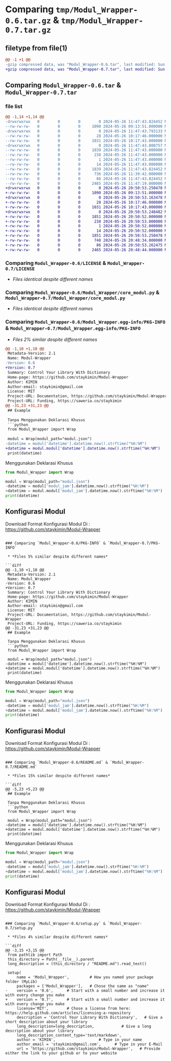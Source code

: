 # Comparing `tmp/Modul_Wrapper-0.6.tar.gz` & `tmp/Modul_Wrapper-0.7.tar.gz`

## filetype from file(1)

```diff
@@ -1 +1 @@
-gzip compressed data, was "Modul_Wrapper-0.6.tar", last modified: Sun May 26 11:47:43 2024, max compression
+gzip compressed data, was "Modul_Wrapper-0.7.tar", last modified: Sun May 26 20:50:53 2024, max compression
```

## Comparing `Modul_Wrapper-0.6.tar` & `Modul_Wrapper-0.7.tar`

### file list

```diff
@@ -1,14 +1,14 @@
-drwxrwxrwx   0        0        0        0 2024-05-26 11:47:43.824452 Modul_Wrapper-0.6/
--rw-rw-rw-   0        0        0     1090 2024-05-26 09:13:51.000000 Modul_Wrapper-0.6/LICENSE
-drwxrwxrwx   0        0        0        0 2024-05-26 11:47:43.793133 Modul_Wrapper-0.6/Modul_Wrapper/
--rw-rw-rw-   0        0        0       28 2024-05-26 10:17:46.000000 Modul_Wrapper-0.6/Modul_Wrapper/__init__.py
--rw-rw-rw-   0        0        0     1031 2024-05-26 10:17:43.000000 Modul_Wrapper-0.6/Modul_Wrapper/core_modul.py
-drwxrwxrwx   0        0        0        0 2024-05-26 11:47:43.808757 Modul_Wrapper-0.6/Modul_Wrapper.egg-info/
--rw-rw-rw-   0        0        0     1839 2024-05-26 11:47:43.000000 Modul_Wrapper-0.6/Modul_Wrapper.egg-info/PKG-INFO
--rw-rw-rw-   0        0        0      238 2024-05-26 11:47:43.000000 Modul_Wrapper-0.6/Modul_Wrapper.egg-info/SOURCES.txt
--rw-rw-rw-   0        0        0        1 2024-05-26 11:47:43.000000 Modul_Wrapper-0.6/Modul_Wrapper.egg-info/dependency_links.txt
--rw-rw-rw-   0        0        0       14 2024-05-26 11:47:43.000000 Modul_Wrapper-0.6/Modul_Wrapper.egg-info/top_level.txt
--rw-rw-rw-   0        0        0     1839 2024-05-26 11:47:43.824452 Modul_Wrapper-0.6/PKG-INFO
--rw-rw-rw-   0        0        0      736 2024-05-26 11:39:42.000000 Modul_Wrapper-0.6/README.md
--rw-rw-rw-   0        0        0       86 2024-05-26 11:47:43.824452 Modul_Wrapper-0.6/setup.cfg
--rw-rw-rw-   0        0        0     2465 2024-05-26 11:47:19.000000 Modul_Wrapper-0.6/setup.py
+drwxrwxrwx   0        0        0        0 2024-05-26 20:50:53.250478 Modul_Wrapper-0.7/
+-rw-rw-rw-   0        0        0     1090 2024-05-26 09:13:51.000000 Modul_Wrapper-0.7/LICENSE
+drwxrwxrwx   0        0        0        0 2024-05-26 20:50:53.163478 Modul_Wrapper-0.7/Modul_Wrapper/
+-rw-rw-rw-   0        0        0       28 2024-05-26 10:17:46.000000 Modul_Wrapper-0.7/Modul_Wrapper/__init__.py
+-rw-rw-rw-   0        0        0     1031 2024-05-26 10:17:43.000000 Modul_Wrapper-0.7/Modul_Wrapper/core_modul.py
+drwxrwxrwx   0        0        0        0 2024-05-26 20:50:53.248482 Modul_Wrapper-0.7/Modul_Wrapper.egg-info/
+-rw-rw-rw-   0        0        0     1851 2024-05-26 20:50:52.000000 Modul_Wrapper-0.7/Modul_Wrapper.egg-info/PKG-INFO
+-rw-rw-rw-   0        0        0      238 2024-05-26 20:50:53.000000 Modul_Wrapper-0.7/Modul_Wrapper.egg-info/SOURCES.txt
+-rw-rw-rw-   0        0        0        1 2024-05-26 20:50:52.000000 Modul_Wrapper-0.7/Modul_Wrapper.egg-info/dependency_links.txt
+-rw-rw-rw-   0        0        0       14 2024-05-26 20:50:52.000000 Modul_Wrapper-0.7/Modul_Wrapper.egg-info/top_level.txt
+-rw-rw-rw-   0        0        0     1851 2024-05-26 20:50:53.250478 Modul_Wrapper-0.7/PKG-INFO
+-rw-rw-rw-   0        0        0      748 2024-05-26 20:48:34.000000 Modul_Wrapper-0.7/README.md
+-rw-rw-rw-   0        0        0       86 2024-05-26 20:50:53.262475 Modul_Wrapper-0.7/setup.cfg
+-rw-rw-rw-   0        0        0     2465 2024-05-26 20:48:44.000000 Modul_Wrapper-0.7/setup.py
```

### Comparing `Modul_Wrapper-0.6/LICENSE` & `Modul_Wrapper-0.7/LICENSE`

 * *Files identical despite different names*

### Comparing `Modul_Wrapper-0.6/Modul_Wrapper/core_modul.py` & `Modul_Wrapper-0.7/Modul_Wrapper/core_modul.py`

 * *Files identical despite different names*

### Comparing `Modul_Wrapper-0.6/Modul_Wrapper.egg-info/PKG-INFO` & `Modul_Wrapper-0.7/Modul_Wrapper.egg-info/PKG-INFO`

 * *Files 2% similar despite different names*

```diff
@@ -1,10 +1,10 @@
 Metadata-Version: 2.1
 Name: Modul-Wrapper
-Version: 0.6
+Version: 0.7
 Summary: Control Your Library With Dictionary
 Home-page: https://github.com/staykimin/Modul-Wrapper
 Author: KIMIN
 Author-email: staykimin@gmail.com
 License: MIT
 Project-URL: Documentation, https://github.com/staykimin/Modul-Wrapper
 Project-URL: Funding, https://saweria.co/staykimin
@@ -31,23 +31,23 @@
 ## Example
 
 Tanpa Menggunakan Deklarasi Khusus
 ```python
 from Modul_Wrapper import Wrap
 
 modul = Wrap(modul_path="modul.json")
-datetime = modul['datetime'].datetime.now().strftime("%H:%M")
+datetime = modul.modul['datetime'].datetime.now().strftime("%H:%M")
 print(datetime)
 ```
 
 Menggunakan Deklarasi Khusus
 ```python
 from Modul_Wrapper import Wrap
 
 modul = Wrap(modul_path="modul.json")
-datetime = modul['modul_jam'].datetime.now().strftime("%H:%M")
+datetime = modul.modul['modul_jam'].datetime.now().strftime("%H:%M")
 print(datetime)
 ```
 
 ## Konfigurasi Modul
 
 Download Format Konfigurasi Modul Di : https://github.com/staykimin/Modul-Wrapper
```

### Comparing `Modul_Wrapper-0.6/PKG-INFO` & `Modul_Wrapper-0.7/PKG-INFO`

 * *Files 5% similar despite different names*

```diff
@@ -1,10 +1,10 @@
 Metadata-Version: 2.1
 Name: Modul_Wrapper
-Version: 0.6
+Version: 0.7
 Summary: Control Your Library With Dictionary
 Home-page: https://github.com/staykimin/Modul-Wrapper
 Author: KIMIN
 Author-email: staykimin@gmail.com
 License: MIT
 Project-URL: Documentation, https://github.com/staykimin/Modul-Wrapper
 Project-URL: Funding, https://saweria.co/staykimin
@@ -31,23 +31,23 @@
 ## Example
 
 Tanpa Menggunakan Deklarasi Khusus
 ```python
 from Modul_Wrapper import Wrap
 
 modul = Wrap(modul_path="modul.json")
-datetime = modul['datetime'].datetime.now().strftime("%H:%M")
+datetime = modul.modul['datetime'].datetime.now().strftime("%H:%M")
 print(datetime)
 ```
 
 Menggunakan Deklarasi Khusus
 ```python
 from Modul_Wrapper import Wrap
 
 modul = Wrap(modul_path="modul.json")
-datetime = modul['modul_jam'].datetime.now().strftime("%H:%M")
+datetime = modul.modul['modul_jam'].datetime.now().strftime("%H:%M")
 print(datetime)
 ```
 
 ## Konfigurasi Modul
 
 Download Format Konfigurasi Modul Di : https://github.com/staykimin/Modul-Wrapper
```

### Comparing `Modul_Wrapper-0.6/README.md` & `Modul_Wrapper-0.7/README.md`

 * *Files 15% similar despite different names*

```diff
@@ -5,23 +5,23 @@
 ## Example
 
 Tanpa Menggunakan Deklarasi Khusus
 ```python
 from Modul_Wrapper import Wrap
 
 modul = Wrap(modul_path="modul.json")
-datetime = modul['datetime'].datetime.now().strftime("%H:%M")
+datetime = modul.modul['datetime'].datetime.now().strftime("%H:%M")
 print(datetime)
 ```
 
 Menggunakan Deklarasi Khusus
 ```python
 from Modul_Wrapper import Wrap
 
 modul = Wrap(modul_path="modul.json")
-datetime = modul['modul_jam'].datetime.now().strftime("%H:%M")
+datetime = modul.modul['modul_jam'].datetime.now().strftime("%H:%M")
 print(datetime)
 ```
 
 ## Konfigurasi Modul
 
 Download Format Konfigurasi Modul Di : https://github.com/staykimin/Modul-Wrapper
```

### Comparing `Modul_Wrapper-0.6/setup.py` & `Modul_Wrapper-0.7/setup.py`

 * *Files 4% similar despite different names*

```diff
@@ -3,15 +3,15 @@
 from pathlib import Path
 this_directory = Path(__file__).parent
 long_description = (this_directory / "README.md").read_text()
 
 setup(
     name = 'Modul_Wrapper',         # How you named your package folder (MyLib)
     packages = ['Modul_Wrapper'],   # Chose the same as "name"
-    version = '0.6',      # Start with a small number and increase it with every change you make
+    version = '0.7',      # Start with a small number and increase it with every change you make
     license='MIT',        # Chose a license from here: https://help.github.com/articles/licensing-a-repository
     description = 'Control Your Library With Dictionary',   # Give a short description about your library
     long_description=long_description,            # Give a long description about your library
     long_description_content_type='text/markdown',
     author = 'KIMIN',                   # Type in your name
     author_email = 'staykimin@gmail.com',      # Type in your E-Mail
     url = 'https://github.com/staykimin/Modul-Wrapper',   # Provide either the link to your github or to your website
```

